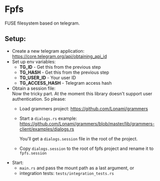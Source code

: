 # Fpfs

FUSE filesystem based on telegram.

## Setup:

- Create a new telegram application: https://core.telegram.org/api/obtaining_api_id
- Set up env variables:
    - **TG_ID** - Get this from the previous step
    - **TG_HASH** - Get this from the previous step
    - **TG_USER_ID** - Your user ID
    - **TG_ACCESS_HASH** - Telegram access hash
- Obtain a session file:  
    Now the tricky part. At the moment this library doesn't support user authentication.
    So please:
    - Load grammers project: https://github.com/Lonami/grammers
    - Start a `dialogs.rs` example: https://github.com/Lonami/grammers/blob/master/lib/grammers-client/examples/dialogs.rs
      
      You'll get a `dialogs.session` file in the root of the project.
    - Copy `dialogs.session` to the root of fpfs project and rename it to `fpfs.session`
- Start:
  - `main.rs` and pass the mount path as a last argument, or
  - integration tests: `tests/integration_tests.rs`
